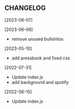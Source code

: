 CHANGELOG
----------------------

[2023-06-07]

[2023-06-06]
 * remove unused bullshitos

[2023-05-10]
 * add pressbook and fixed css

[2022-07-31]
 * Update index.js
 * add background and spotify

[2022-06-15]
 * Update index.js
